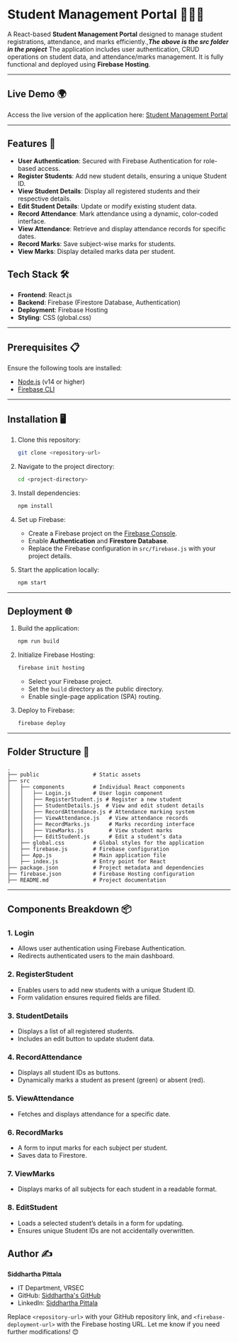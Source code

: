 # Student Management Portal 🧑🏼‍🎓

A React-based **Student Management Portal** designed to manage student registrations, attendance, and marks efficiently.,***The above is the src folder in the project*** The application includes user authentication, CRUD operations on student data, and attendance/marks management. It is fully functional and deployed using **Firebase Hosting**.

---

## Live Demo 🌍
Access the live version of the application here: [Student Management Portal](<[firebase-deployment-url](https://student-details-management-b8.web.app)>)

---

## Features 🚀
- **User Authentication**: Secured with Firebase Authentication for role-based access.
- **Register Students**: Add new student details, ensuring a unique Student ID.
- **View Student Details**: Display all registered students and their respective details.
- **Edit Student Details**: Update or modify existing student data.
- **Record Attendance**: Mark attendance using a dynamic, color-coded interface.
- **View Attendance**: Retrieve and display attendance records for specific dates.
- **Record Marks**: Save subject-wise marks for students.
- **View Marks**: Display detailed marks data per student.

## Tech Stack 🛠️
- **Frontend**: React.js
- **Backend**: Firebase (Firestore Database, Authentication)
- **Deployment**: Firebase Hosting
- **Styling**: CSS (global.css)

---

## Prerequisites 📋
Ensure the following tools are installed:
- [Node.js](https://nodejs.org/) (v14 or higher)
- [Firebase CLI](https://firebase.google.com/docs/cli)

---

## Installation 🖥️

1. Clone this repository:
   ```bash
   git clone <repository-url>
   ```
2. Navigate to the project directory:
   ```bash
   cd <project-directory>
   ```
3. Install dependencies:
   ```bash
   npm install
   ```
4. Set up Firebase:
   - Create a Firebase project on the [Firebase Console](https://console.firebase.google.com/).
   - Enable **Authentication** and **Firestore Database**.
   - Replace the Firebase configuration in `src/firebase.js` with your project details.

5. Start the application locally:
   ```bash
   npm start
   ```

---

## Deployment 🌐

1. Build the application:
   ```bash
   npm run build
   ```
2. Initialize Firebase Hosting:
   ```bash
   firebase init hosting
   ```
   - Select your Firebase project.
   - Set the `build` directory as the public directory.
   - Enable single-page application (SPA) routing.

3. Deploy to Firebase:
   ```bash
   firebase deploy
   ```

---

## Folder Structure 📂
```
.
├── public                 # Static assets
├── src
│   ├── components         # Individual React components
│   │   ├── Login.js       # User login component
│   │   ├── RegisterStudent.js # Register a new student
│   │   ├── StudentDetails.js  # View and edit student details
│   │   ├── RecordAttendance.js # Attendance marking system
│   │   ├── ViewAttendance.js   # View attendance records
│   │   ├── RecordMarks.js      # Marks recording interface
│   │   ├── ViewMarks.js        # View student marks
│   │   ├── EditStudent.js      # Edit a student’s data
│   ├── global.css         # Global styles for the application
│   ├── firebase.js        # Firebase configuration
│   ├── App.js             # Main application file
│   ├── index.js           # Entry point for React
├── package.json           # Project metadata and dependencies
├── firebase.json          # Firebase Hosting configuration
├── README.md              # Project documentation
```

---

## Components Breakdown 📦

### 1. **Login**  
   - Allows user authentication using Firebase Authentication.  
   - Redirects authenticated users to the main dashboard.  

### 2. **RegisterStudent**  
   - Enables users to add new students with a unique Student ID.  
   - Form validation ensures required fields are filled.  

### 3. **StudentDetails**  
   - Displays a list of all registered students.  
   - Includes an edit button to update student data.  

### 4. **RecordAttendance**  
   - Displays all student IDs as buttons.  
   - Dynamically marks a student as present (green) or absent (red).  

### 5. **ViewAttendance**  
   - Fetches and displays attendance for a specific date.  

### 6. **RecordMarks**  
   - A form to input marks for each subject per student.  
   - Saves data to Firestore.  

### 7. **ViewMarks**  
   - Displays marks of all subjects for each student in a readable format.  

### 8. **EditStudent**  
   - Loads a selected student’s details in a form for updating.  
   - Ensures unique Student IDs are not accidentally overwritten.



## Author ✍️

**Siddhartha Pittala**  
- IT Department, VRSEC  
- GitHub: [Siddhartha's GitHub](https://github.com/siddhartha296)  
- LinkedIn: [Siddhartha Pittala](www.linkedin.com/in/siddhartha-pittala-036001254)  

Replace `<repository-url>` with your GitHub repository link, and `<firebase-deployment-url>` with the Firebase hosting URL. Let me know if you need further modifications! 😊

